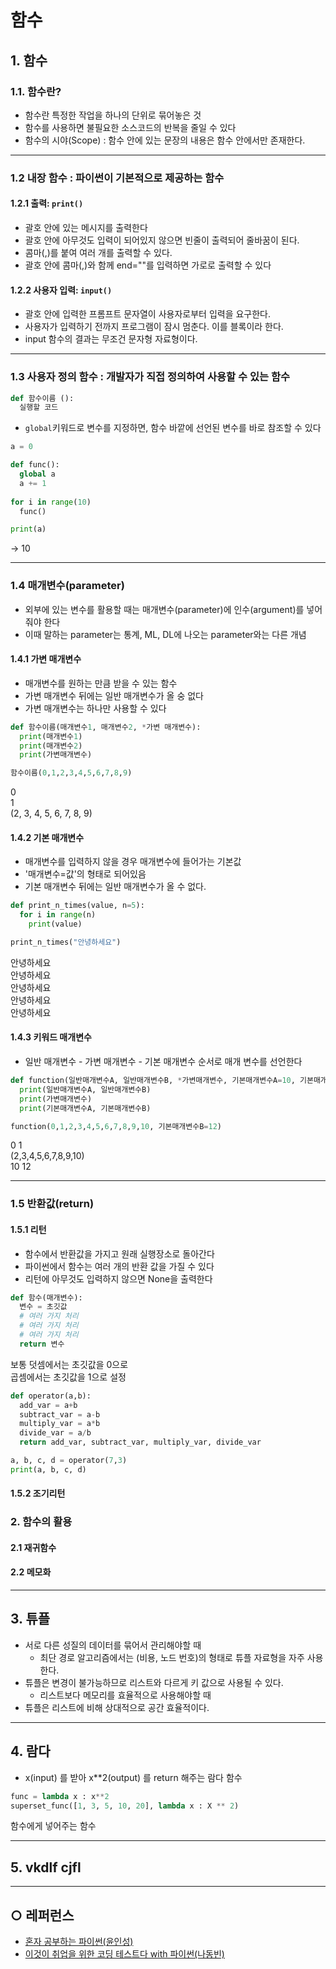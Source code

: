 함수
===

## 1. 함수
### 1.1. 함수란?
- 함수란 특정한 작업을 하나의 단위로 묶어놓은 것
- 함수를 사용하면 불필요한 소스코드의 반복을 줄일 수 있다
- 함수의 시야(Scope) : 함수 안에 있는 문장의 내용은 함수 안에서만 존재한다.
___
### 1.2 내장 함수 : 파이썬이 기본적으로 제공하는 함수
#### 1.2.1 출력: `print()`
- 괄호 안에 있는 메시지를 출력한다
- 괄호 안에 아무것도 입력이 되어있지 않으면 빈줄이 출력되어 줄바꿈이 된다.
- 콤마(,)를 붙여 여러 개를 출력할 수 있다.
- 괄호 안에 콤마(,)와 함께 end=""를 입력하면 가로로 출력할 수 있다

#### 1.2.2 사용자 입력: `input()`
- 괄호 안에 입력한 프롬프트 문자열이 사용자로부터 입력을 요구한다.
- 사용자가 입력하기 전까지 프로그램이 잠시 멈춘다. 이를 블록이라 한다.
- input 함수의 결과는 무조건 문자형 자료형이다.
___
### 1.3 사용자 정의 함수 : 개발자가 직접 정의하여 사용할 수 있는 함수
```python
def 함수이름 ():
  실행할 코드
```

- `global`키워드로 변수를 지정하면, 함수 바깥에 선언된 변수를 바로 참조할 수 있다
```python
a = 0

def func():
  global a
  a += 1
  
for i in range(10)
  func()

print(a)
```
→ 10

___
### 1.4 매개변수(parameter)
- 외부에 있는 변수를 활용할 때는 매개변수(parameter)에 인수(argument)를 넣어줘야 한다
- 이때 말하는 parameter는 통계, ML, DL에 나오는 parameter와는 다른 개념


#### 1.4.1 가변 매개변수

- 매개변수를 원하는 만큼 받을 수 있는 함수
- 가변 매개변수 뒤에는 일반 매개변수가 올 숭 없다
- 가변 매개변수는 하나만 사용할 수 있다

```python
def 함수이름(매개변수1, 매개변수2, *가변 매개변수):
  print(매개변수1)
  print(매개변수2)
  print(가변매개변수)

함수이름(0,1,2,3,4,5,6,7,8,9)
```
0   
1   
(2, 3, 4, 5, 6, 7, 8, 9)


#### 1.4.2 기본 매개변수
- 매개변수를 입력하지 않을 경우 매개변수에 들어가는 기본값
- '매개변수=값'의 형태로 되어있음
- 기본 매개변수 뒤에는 일반 매개변수가 올 수 없다.

```python
def print_n_times(value, n=5):
  for i in range(n)
    print(value)

print_n_times("안녕하세요")
```
안녕하세요   
안녕하세요   
안녕하세요   
안녕하세요   
안녕하세요   

#### 1.4.3 키워드 매개변수
- 일반 매개변수 - 가변 매개변수 - 기본 매개변수 순서로 매개 변수를 선언한다
```python
def function(일반매개변수A, 일반매개변수B, *가변매개변수, 기본매개변수A=10, 기본매개변수B=20):
  print(일반매개변수A, 일반매개변수B)
  print(가변매개변수)
  print(기본매개변수A, 기본매개변수B)

function(0,1,2,3,4,5,6,7,8,9,10, 기본매개변수B=12)
```
0 1   
(2,3,4,5,6,7,8,9,10)   
10 12   


___
### 1.5 반환값(return)
#### 1.5.1 리턴
- 함수에서 반환값을 가지고 원래 실행장소로 돌아간다
- 파이썬에서 함수는 여러 개의 반환 값을 가질 수 있다
- 리턴에 아무것도 입력하지 않으면 None을 출력한다

```python
def 함수(매개변수):
  변수 = 초깃값
  # 여러 가지 처리
  # 여러 가지 처리
  # 여러 가지 처리
  return 변수
```
보통 덧셈에서는 초깃값을 0으로   
곱셈에서는 초깃값을 1으로 설정   

```python
def operator(a,b):
  add_var = a+b
  subtract_var = a-b
  multiply_var = a*b
  divide_var = a/b
  return add_var, subtract_var, multiply_var, divide_var

a, b, c, d = operator(7,3)
print(a, b, c, d)
```

#### 1.5.2 조기리턴

### 2. 함수의 활용
#### 2.1 재귀함수
#### 2.2 메모화

___
## 3. 튜플
- 서로 다른 성질의 데이터를 묶어서 관리해야할 때
  - 최단 경로 알고리즘에서는 (비용, 노드 번호)의 형태로 튜플 자료형을 자주 사용한다.
- 튜플은 변경이 불가능하므로 리스트와 다르게 키 값으로 사용될 수 있다.
  - 리스트보다 메모리를 효율적으로 사용해야할 때
- 튜플은 리스트에 비해 상대적으로 공간 효율적이다.

___
## 4. 람다
- x(input) 를 받아 x\*\*2(output) 를 return 해주는 람다 함수
```python
func = lambda x : x**2
superset_func([1, 3, 5, 10, 20], lambda x : X ** 2)
```
함수에게 넣어주는 함수

___
## 5. vkdlf cjfl

___
## ○ 레퍼런스
* [혼자 공부하는 파이썬(윤인성)](https://www.hanbit.co.kr/store/books/look.php?p_code=B2587075793)
* [이것이 취업을 위한 코딩 테스트다 with 파이썬(나동빈)](https://www.hanbit.co.kr/store/books/look.php?p_code=B8945183661)
